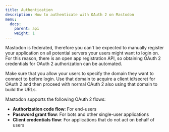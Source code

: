 ```yaml
---
title: Authentication
description: How to authenticate with OAuth 2 on Mastodon
menu:
  docs:
    parent: api
    weight: 1
---
```


Mastodon is federated, therefore you can't be expected to manually register your application on all potential servers your users might want to login on. For this reason, there is an open app registration API, so obtaining OAuth 2 credentials for OAuth 2 authorization can be automated.

Make sure that you allow your users to specify the domain they want to connect to before login. Use that domain to acquire a client id/secret for OAuth 2 and then proceed with normal OAuth 2 also using that domain to build the URLs.

Mastodon supports the following OAuth 2 flows:

- **Authorization code flow**: For end-users
- **Password grant flow**: For bots and other single-user applications
- **Client credentials flow**: For applications that do not act on behalf of users
